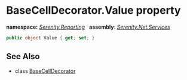 # BaseCellDecorator.Value property
**namespace:** *[Serenity.Reporting](../../README.md#serenity.reporting-namespace)*   **assembly**: *[Serenity.Net.Services](../../README.md)*

```csharp
public object Value { get; set; }
```

## See Also

* class [BaseCellDecorator](../BaseCellDecorator.md)